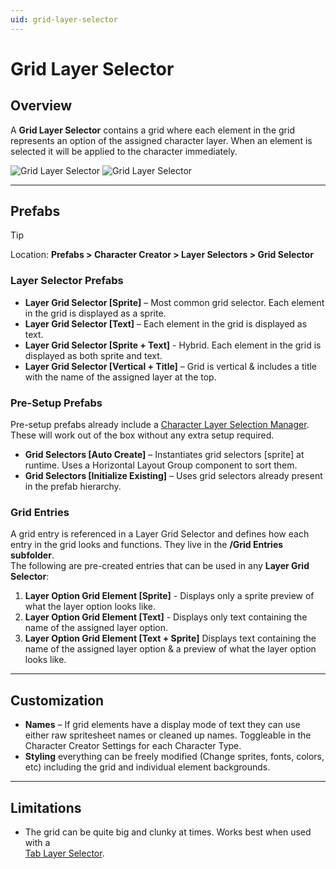 ```yaml
---
uid: grid-layer-selector
---
```


# Grid Layer Selector

## Overview

A **Grid Layer Selector** contains a grid where each element in the grid represents an option of the assigned character layer. When an element is selected it will be applied to the character immediately.

![Grid Layer Selector](~/images/grid-layer-selector.png)
![Grid Layer Selector](~/images/grid-layer-selector-variant-2.png)

---

## Prefabs

> [!TIP]
> Location: **Prefabs > Character Creator > Layer Selectors > Grid Selector**

### Layer Selector Prefabs
- **Layer Grid Selector [Sprite]** – Most common grid selector. Each element in the grid is displayed as a sprite.  
- **Layer Grid Selector [Text]** – Each element in the grid is displayed as text.  
- **Layer Grid Selector [Sprite + Text]** - Hybrid. Each element in the grid is displayed as both sprite and text.  
- **Layer Grid Selector [Vertical + Title]** – Grid is vertical & includes a title with the name of the assigned layer at the top.  

### Pre-Setup Prefabs
Pre-setup prefabs already include a [Character Layer Selection Manager](xref:layer-selector-setup#character-layer-selection-manager).  
These will work out of the box without any extra setup required.

- **Grid Selectors [Auto Create]** – Instantiates grid selectors [sprite] at runtime. Uses a Horizontal Layout Group component to sort them.  
- **Grid Selectors [Initialize Existing]** – Uses grid selectors already present in the prefab hierarchy.  

### Grid Entries
A grid entry is referenced in a Layer Grid Selector and defines how each entry in the grid looks and functions.
They live in the **/Grid Entries subfolder**.  
The following are pre-created entries that can be used in any **Layer Grid Selector**:
1. **Layer Option Grid Element [Sprite]** - Displays only a sprite preview of what the layer option looks like.
2. **Layer Option Grid Element [Text]** - Displays only text containing the name of the assigned layer option.
3. **Layer Option Grid Element [Text + Sprite]** Displays text containing the name of the assigned layer option & a preview of what the layer option looks like.

---

## Customization

- **Names** – If grid elements have a display mode of text they can use either raw spritesheet names or cleaned up names. Toggleable in the Character Creator Settings for each Character Type.
- **Styling** everything can be freely modified (Change sprites, fonts, colors, etc) including the grid and individual element backgrounds.

---

## Limitations

- The grid can be quite big and clunky at times. Works best when used with a  
[Tab Layer Selector](xref:tab-layer-selector).